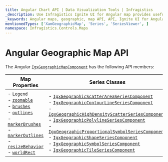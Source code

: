 ```yaml
---
title: Angular Chart API | Data Visualization Tools | Infragistics
_description: Use Infragistics Ignite UI for Angular map provides useful API to configure and styles map visuals
_keywords: Angular maps, geographic, map API, API, Ignite UI for Angular,
mentionedTypes: ['XamGeographicMap', 'Series', 'SeriesViewer', ]
namespace: Infragistics.Controls.Maps
---
```


# Angular Geographic Map API

The Angular [`IgxGeographicMapComponent`]({environment:dvApiBaseUrl}/products/ignite-ui-angular/api/docs/typescript/latest/classes/igxgeographicmapcomponent.html) has the following API members:

| Map Properties | Series Classes |
| ---------------|------------- |
| - `Legend` <br> - [`zoomable`]({environment:dvApiBaseUrl}/products/ignite-ui-angular/api/docs/typescript/latest/classes/igxgeographicmapcomponent.html#zoomable)  <br> - [`brushes`]({environment:dvApiBaseUrl}/products/ignite-ui-angular/api/docs/typescript/latest/classes/igxseriesviewercomponent.html#brushes) <br> - [`outlines`]({environment:dvApiBaseUrl}/products/ignite-ui-angular/api/docs/typescript/latest/classes/igxseriesviewercomponent.html#outlines) <br> - [`markerBrushes`]({environment:dvApiBaseUrl}/products/ignite-ui-angular/api/docs/typescript/latest/classes/igxseriesviewercomponent.html#markerbrushes) <br> - [`markerOutlines`]({environment:dvApiBaseUrl}/products/ignite-ui-angular/api/docs/typescript/latest/classes/igxseriesviewercomponent.html#markeroutlines) <br> - [`resizeBehavior`]({environment:dvApiBaseUrl}/products/ignite-ui-angular/api/docs/typescript/latest/classes/igxgeographicmapcomponent.html#resizebehavior) <br> - [`worldRect`]({environment:dvApiBaseUrl}/products/ignite-ui-angular/api/docs/typescript/latest/classes/igxgeographicmapcomponent.html#worldrect) <br>  | - [`IgxGeographicScatterAreaSeriesComponent`]({environment:dvApiBaseUrl}/products/ignite-ui-angular/api/docs/typescript/latest/classes/igxgeographicscatterareaseriescomponent.html) <br> -  [`IgxGeographicContourLineSeriesComponent`]({environment:dvApiBaseUrl}/products/ignite-ui-angular/api/docs/typescript/latest/classes/igxgeographiccontourlineseriescomponent.html) <br> - [`IgxGeographicHighDensityScatterSeriesComponent`]({environment:dvApiBaseUrl}/products/ignite-ui-angular/api/docs/typescript/latest/classes/igxgeographichighdensityscatterseriescomponent.html) <br> - [`IgxGeographicPolylineSeriesComponent`]({environment:dvApiBaseUrl}/products/ignite-ui-angular/api/docs/typescript/latest/classes/igxgeographicpolylineseriescomponent.html) <br> - [`IgxGeographicProportionalSymbolSeriesComponent`]({environment:dvApiBaseUrl}/products/ignite-ui-angular/api/docs/typescript/latest/classes/igxgeographicproportionalsymbolseriescomponent.html) <br> - [`IgxGeographicShapeSeriesComponent`]({environment:dvApiBaseUrl}/products/ignite-ui-angular/api/docs/typescript/latest/classes/igxgeographicshapeseriescomponent.html) <br> - [`IgxGeographicSymbolSeriesComponent`]({environment:dvApiBaseUrl}/products/ignite-ui-angular/api/docs/typescript/latest/classes/igxgeographicsymbolseriescomponent.html) <br> - [`IgxGeographicTileSeriesComponent`]({environment:dvApiBaseUrl}/products/ignite-ui-angular/api/docs/typescript/latest/classes/igxgeographictileseriescomponent.html) <br> |
